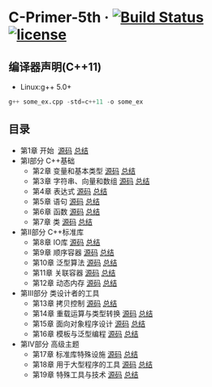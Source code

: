 # C-Primer-5th &middot; [![Build Status](https://travis-ci.org/xuyicpp/Cpp_Primer_5th.svg?branch=master)](https://travis-ci.org/xuyicpp/Cpp_Primer_5th) [![license](https://img.shields.io/github/license/mashape/apistatus.svg)](https://opensource.org/licenses/MIT)

## 编译器声明(C++11)
* Linux:g++ 5.0+
```python
g++ some_ex.cpp -std=c++11 -o some_ex
```

## 目录
- 第1章 开始  [源码](https://github.com/xuyicpp/Cpp_Primer_5th/tree/master/CH01) [总结](http://blog.csdn.net/xy_cpp/article/details/73511608)
- 第Ⅰ部分 C++基础
  - 第2章 变量和基本类型 [源码](https://github.com/xuyicpp/Cpp_Primer_5th/tree/master/CH02) [总结](http://blog.csdn.net/xy_cpp/article/details/73613234)
  - 第3章 字符串、向量和数组 [源码](https://github.com/xuyicpp/Cpp_Primer_5th/tree/master/CH03) [总结](http://blog.csdn.net/xy_cpp/article/details/73826784)
  - 第4章 表达式 [源码](https://github.com/xuyicpp/Cpp_Primer_5th/tree/master/CH04) [总结]()
  - 第5章 语句 [源码](https://github.com/xuyicpp/Cpp_Primer_5th/tree/master/CH05) [总结]()
  - 第6章 函数 [源码](https://github.com/xuyicpp/Cpp_Primer_5th/tree/master/CH06) [总结]()
  - 第7章 类 [源码](https://github.com/xuyicpp/Cpp_Primer_5th/tree/master/CH07) [总结]()
- 第Ⅱ部分 C++标准库
  - 第8章 IO库 [源码](https://github.com/xuyicpp/Cpp_Primer_5th/tree/master/CH08) [总结]()
  - 第9章 顺序容器 [源码](https://github.com/xuyicpp/Cpp_Primer_5th/tree/master/CH09) [总结]()
  - 第10章 泛型算法 [源码](https://github.com/xuyicpp/Cpp_Primer_5th/tree/master/CH10) [总结]()
  - 第11章 关联容器 [源码](https://github.com/xuyicpp/Cpp_Primer_5th/tree/master/CH11) [总结]()
  - 第12章 动态内存 [源码](https://github.com/xuyicpp/Cpp_Primer_5th/tree/master/CH12) [总结]()
- 第Ⅲ部分 类设计者的工具
  - 第13章 拷贝控制 [源码](https://github.com/xuyicpp/Cpp_Primer_5th/tree/master/CH13) [总结]()
  - 第14章 重载运算与类型转换 [源码](https://github.com/xuyicpp/Cpp_Primer_5th/tree/master/CH14) [总结]()
  - 第15章 面向对象程序设计 [源码](https://github.com/xuyicpp/Cpp_Primer_5th/tree/master/CH15) [总结]()
  - 第16章 模板与泛型编程 [源码](https://github.com/xuyicpp/Cpp_Primer_5th/tree/master/CH16) [总结]()
- 第Ⅳ部分 高级主题
  - 第17章 标准库特殊设施 [源码](https://github.com/xuyicpp/Cpp_Primer_5th/tree/master/CH17) [总结]()
  - 第18章 用于大型程序的工具 [源码](https://github.com/xuyicpp/Cpp_Primer_5th/tree/master/CH18) [总结]()
  - 第19章 特殊工具与技术 [源码](https://github.com/xuyicpp/Cpp_Primer_5th/tree/master/CH19) [总结]()
